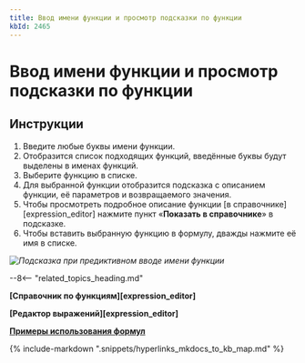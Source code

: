 ```yaml
---
title: Ввод имени функции и просмотр подсказки по функции
kbId: 2465
---
```


# Ввод имени функции и просмотр подсказки по функции

## Инструкции

1. Введите любые буквы имени функции.
2. Отобразится список подходящих функций, введённые буквы будут выделены в именах функций.
3. Выберите функцию в списке.
4. Для выбранной функции отобразится подсказка с описанием функции, её параметров и возвращаемого значения.
5. Чтобы просмотреть подробное описание функции [в справочнике][expression_editor] нажмите пункт «**Показать в справочнике**» в подсказке.
6. Чтобы вставить выбранную функцию в формулу, дважды нажмите её имя в списке.

_![Подсказка при предиктивном вводе имени функции](https://kb.comindware.ru/assets/formula_editor_function_autocomplete.png)_

--8<-- "related_topics_heading.md"

**[Справочник по функциям][expression_editor]**

**[Редактор выражений][expression_editor]**

**[Примеры использования формул](https://kb.comindware.ru/category.php?id=409)**

{% include-markdown ".snippets/hyperlinks_mkdocs_to_kb_map.md" %}

